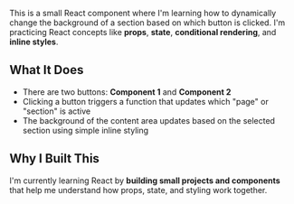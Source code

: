 

This is a small React component where I'm learning how to dynamically change the background of a section based on which button is clicked. I'm practicing React concepts like **props**, **state**, **conditional rendering**, and **inline styles**.

##  What It Does

- There are two buttons: **Component 1** and **Component 2**
- Clicking a button triggers a function that updates which "page" or "section" is active
- The background of the content area updates based on the selected section using simple inline styling



##  Why I Built This

I'm currently learning React by **building small projects and components** that help me understand how props, state, and styling work together. 

